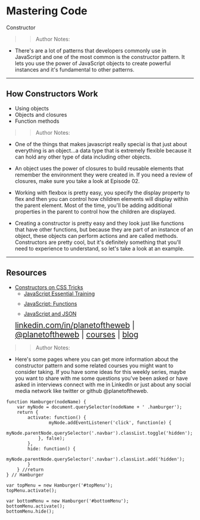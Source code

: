 
<!-- .slide: data-state="title" -->

# Mastering Code
Constructor

> > Author Notes:
- There's are a lot of patterns that developers commonly use in JavaScript and one of the most common is the constructor pattern. It lets you use the power of JavaScript objects to create powerful instances and it's fundamental to other patterns.

---

## How Constructors Work

<ul>
  <li class="fragment">Using objects</li>
  <li class="fragment">Objects and closures</li>
  <li class="fragment">Function methods</li>
</ul>

> > Author Notes:
- One of the things that makes javascript really special is that just about everything is an object...a data type that is extremely flexible because it can hold any other type of data including other objects.

- An object uses the power of closures to build reusable elements that remember the environment they were created in. If you need a review of closures, make sure you take a look at Episode 02.

- Working with flexbox is pretty easy, you specify the display property to flex and then you can control how children elements will display within the parent element. Most of the time, you'll be adding additional properties in the parent to control how the children are displayed.

- Creating a constructor is pretty easy and they look just like functions that have other functions, but because they are part of an instance of an object, these objects can perform actions and are called methods. Constructors are pretty cool, but it's definitely something that you'll need to experience to understand, so let's take a look at an example.

---
## Resources
<ul>
  <li><a href="https://css-tricks.com/understanding-javascript-constructors/">Constructors on CSS Tricks</a></li>
  <li style="list-style: none;">
    <ul>
      <li style="margin-bottom: 10px"><a href="https://www.linkedin.com/learning/javascript-essential-training?u=104">JavaScript Essential Training</a></li>
      <li style="margin-bottom: 10px"><a href="https://www.linkedin.com/learning/javascript-functions?u=104">JavaScript: Functions</a></li>
      <li style="margin-bottom: 10px"><a href="https://www.linkedin.com/learning/javascript-and-json?u=104">JavaScript and JSON</a></li>
    </ul>
  <li style="list-style: none; font-size: 1.3rem;"><a href="hhttps://www.linkedin.com/in/planetoftheweb">linkedin.com/in/planetoftheweb</a> | <a href="https://www.twitter.com/planetoftheweb">@planetoftheweb</a> | <a href="https://www.linkedin.com/learning/instructors/ray-villalobos">courses</a> | <a href="https://raybo.org">blog</a></li>
</ul>

> > Author Notes:

- Here's some pages where you can get more information about the constructor pattern and some related courses you might want to consider taking. If you have some ideas for this weekly series, maybe you want to share with me some questions you've been asked or have asked in interviews connect with me in LinkedIn or just about any social media network like twitter or github @planetoftheweb.

```
function Hamburger(nodeName) {
	var myNode = document.querySelector(nodeName + ' .hamburger');
	return {
		activate: function() {
				myNode.addEventListener('click', function(e) {
				myNode.parentNode.querySelector('.navbar').classList.toggle('hidden');
			}, false);
		},
		hide: function() {
			myNode.parentNode.querySelector('.navbar').classList.add('hidden');
		}
	} //return
} // Hamburger

var topMenu = new Hamburger('#topMenu');
topMenu.activate();

var bottomMenu = new Hamburger('#bottomMenu');
bottomMenu.activate();
bottomMenu.hide();

```
